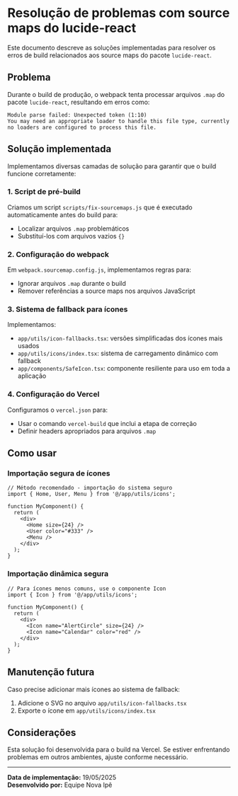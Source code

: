 # Resolução de problemas com source maps do lucide-react

Este documento descreve as soluções implementadas para resolver os erros de build relacionados aos source maps do pacote `lucide-react`.

## Problema

Durante o build de produção, o webpack tenta processar arquivos `.map` do pacote `lucide-react`, resultando em erros como:

```
Module parse failed: Unexpected token (1:10)
You may need an appropriate loader to handle this file type, currently no loaders are configured to process this file.
```

## Solução implementada

Implementamos diversas camadas de solução para garantir que o build funcione corretamente:

### 1. Script de pré-build

Criamos um script `scripts/fix-sourcemaps.js` que é executado automaticamente antes do build para:
- Localizar arquivos `.map` problemáticos
- Substituí-los com arquivos vazios `{}`

### 2. Configuração do webpack

Em `webpack.sourcemap.config.js`, implementamos regras para:
- Ignorar arquivos `.map` durante o build
- Remover referências a source maps nos arquivos JavaScript

### 3. Sistema de fallback para ícones

Implementamos:
- `app/utils/icon-fallbacks.tsx`: versões simplificadas dos ícones mais usados
- `app/utils/icons/index.tsx`: sistema de carregamento dinâmico com fallback
- `app/components/SafeIcon.tsx`: componente resiliente para uso em toda a aplicação

### 4. Configuração do Vercel

Configuramos o `vercel.json` para:
- Usar o comando `vercel-build` que inclui a etapa de correção
- Definir headers apropriados para arquivos `.map`

## Como usar

### Importação segura de ícones

```tsx
// Método recomendado - importação do sistema seguro
import { Home, User, Menu } from '@/app/utils/icons';

function MyComponent() {
  return (
    <div>
      <Home size={24} />
      <User color="#333" />
      <Menu />
    </div>
  );
}
```

### Importação dinâmica segura

```tsx
// Para ícones menos comuns, use o componente Icon
import { Icon } from '@/app/utils/icons';

function MyComponent() {
  return (
    <div>
      <Icon name="AlertCircle" size={24} />
      <Icon name="Calendar" color="red" />
    </div>
  );
}
```

## Manutenção futura

Caso precise adicionar mais ícones ao sistema de fallback:

1. Adicione o SVG no arquivo `app/utils/icon-fallbacks.tsx`
2. Exporte o ícone em `app/utils/icons/index.tsx`

## Considerações

Esta solução foi desenvolvida para o build na Vercel. Se estiver enfrentando problemas em outros ambientes, ajuste conforme necessário.

---

**Data de implementação:** 19/05/2025  
**Desenvolvido por:** Equipe Nova Ipê
